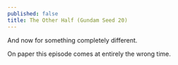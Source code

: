```yaml
---
published: false
title: The Other Half (Gundam Seed 20)
---
```

And now for something completely different.

On paper this episode comes at entirely the wrong time.
